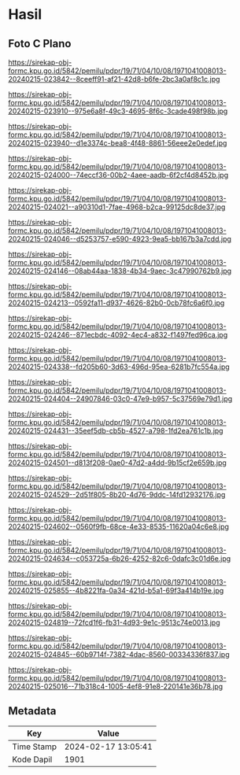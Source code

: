 # Hasil

## Foto C Plano

https://sirekap-obj-formc.kpu.go.id/5842/pemilu/pdpr/19/71/04/10/08/1971041008013-20240215-023842--8ceeff91-af21-42d8-b6fe-2bc3a0af8c1c.jpg

https://sirekap-obj-formc.kpu.go.id/5842/pemilu/pdpr/19/71/04/10/08/1971041008013-20240215-023910--975e6a8f-49c3-4695-8f6c-3cade498f98b.jpg

https://sirekap-obj-formc.kpu.go.id/5842/pemilu/pdpr/19/71/04/10/08/1971041008013-20240215-023940--d1e3374c-bea8-4f48-8861-56eee2e0edef.jpg

https://sirekap-obj-formc.kpu.go.id/5842/pemilu/pdpr/19/71/04/10/08/1971041008013-20240215-024000--74eccf36-00b2-4aee-aadb-6f2cf4d8452b.jpg

https://sirekap-obj-formc.kpu.go.id/5842/pemilu/pdpr/19/71/04/10/08/1971041008013-20240215-024021--a90310d1-7fae-4968-b2ca-99125dc8de37.jpg

https://sirekap-obj-formc.kpu.go.id/5842/pemilu/pdpr/19/71/04/10/08/1971041008013-20240215-024046--d5253757-e590-4923-9ea5-bb167b3a7cdd.jpg

https://sirekap-obj-formc.kpu.go.id/5842/pemilu/pdpr/19/71/04/10/08/1971041008013-20240215-024146--08ab44aa-1838-4b34-9aec-3c47990762b9.jpg

https://sirekap-obj-formc.kpu.go.id/5842/pemilu/pdpr/19/71/04/10/08/1971041008013-20240215-024213--0592fa11-d937-4626-82b0-0cb78fc6a6f0.jpg

https://sirekap-obj-formc.kpu.go.id/5842/pemilu/pdpr/19/71/04/10/08/1971041008013-20240215-024246--871ecbdc-4092-4ec4-a832-f1497fed96ca.jpg

https://sirekap-obj-formc.kpu.go.id/5842/pemilu/pdpr/19/71/04/10/08/1971041008013-20240215-024338--fd205b60-3d63-496d-95ea-6281b7fc554a.jpg

https://sirekap-obj-formc.kpu.go.id/5842/pemilu/pdpr/19/71/04/10/08/1971041008013-20240215-024404--24907846-03c0-47e9-b957-5c37569e79d1.jpg

https://sirekap-obj-formc.kpu.go.id/5842/pemilu/pdpr/19/71/04/10/08/1971041008013-20240215-024431--35eef5db-cb5b-4527-a798-1fd2ea761c1b.jpg

https://sirekap-obj-formc.kpu.go.id/5842/pemilu/pdpr/19/71/04/10/08/1971041008013-20240215-024501--d813f208-0ae0-47d2-a4dd-9b15cf2e659b.jpg

https://sirekap-obj-formc.kpu.go.id/5842/pemilu/pdpr/19/71/04/10/08/1971041008013-20240215-024529--2d51f805-8b20-4d76-9ddc-14fd12932176.jpg

https://sirekap-obj-formc.kpu.go.id/5842/pemilu/pdpr/19/71/04/10/08/1971041008013-20240215-024602--0560f9fb-68ce-4e33-8535-11620a04c6e8.jpg

https://sirekap-obj-formc.kpu.go.id/5842/pemilu/pdpr/19/71/04/10/08/1971041008013-20240215-024634--c053725a-6b26-4252-82c6-0dafc3c01d6e.jpg

https://sirekap-obj-formc.kpu.go.id/5842/pemilu/pdpr/19/71/04/10/08/1971041008013-20240215-025855--4b8221fa-0a34-421d-b5a1-69f3a414b19e.jpg

https://sirekap-obj-formc.kpu.go.id/5842/pemilu/pdpr/19/71/04/10/08/1971041008013-20240215-024819--72fcd1f6-fb31-4d93-9e1c-9513c74e0013.jpg

https://sirekap-obj-formc.kpu.go.id/5842/pemilu/pdpr/19/71/04/10/08/1971041008013-20240215-024845--60b9714f-7382-4dac-8560-00334336f837.jpg

https://sirekap-obj-formc.kpu.go.id/5842/pemilu/pdpr/19/71/04/10/08/1971041008013-20240215-025016--71b318c4-1005-4ef8-91e8-220141e36b78.jpg


## Metadata

| Key        | Value               |
| ---------- | ------------------- |
| Time Stamp | 2024-02-17 13:05:41 |
| Kode Dapil | 1901                |



